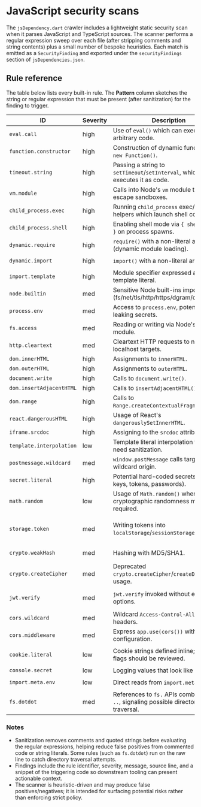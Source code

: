 # JavaScript security scans

The `jsDependency.dart` crawler includes a lightweight static security scan when it
parses JavaScript and TypeScript sources. The scanner performs a regular
expression sweep over each file (after stripping comments and string contents)
plus a small number of bespoke heuristics. Each match is emitted as a
`SecurityFinding` and exported under the `securityFindings` section of
`jsDependencies.json`.

## Rule reference

The table below lists every built-in rule. The **Pattern** column sketches the
string or regular expression that must be present (after sanitization) for the
finding to trigger.

| ID | Severity | Description | Pattern / trigger |
| --- | --- | --- | --- |
| `eval.call` | high | Use of `eval()` which can execute arbitrary code. | `\beval\s*\(` |
| `function.constructor` | high | Construction of dynamic functions via `new Function()`. | `new\s+Function\s*\(` |
| `timeout.string` | high | Passing a string to `setTimeout`/`setInterval`, which executes it as code. | `set(?:Timeout|Interval)\s*\(\s*["']` |
| `vm.module` | high | Calls into Node's `vm` module that can escape sandboxes. | `\bvm\.[A-Za-z_]\w*\s*\(` |
| `child_process.exec` | high | Running `child_process` exec/spawn helpers which launch shell commands. | `child_process\.(exec|execSync|spawn|spawnSync)` or requiring `child_process` followed by those calls |
| `child_process.shell` | high | Enabling shell mode via `{ shell: true }` on process spawns. | `shell\s*:\s*true` |
| `dynamic.require` | high | `require()` with a non-literal argument (dynamic module loading). | `require\s*\(\s*[^\'"\s][^\)]*\)` |
| `dynamic.import` | high | `import()` with a non-literal argument. | `import\s*\(\s*[^\'"\s][^\)]*\)` |
| `import.template` | high | Module specifier expressed as a template literal. | `from` followed by a backtick-delimited template literal |
| `node.builtin` | med | Sensitive Node built-ins imported (fs/net/tls/http/https/dgram/cluster/os). | `(?:require|import)\s*\(\s*["'](?:fs|net|tls|http|https|dgram|cluster|os)` |
| `process.env` | med | Access to `process.env`, potentially leaking secrets. | `process\.env` |
| `fs.access` | med | Reading or writing via Node's `fs` module. | `fs\.(readFile|writeFile|readdir|create(Read|Write)Stream)` or requiring `fs` then calling those APIs |
| `http.cleartext` | med | Cleartext HTTP requests to non-localhost targets. | `http://` (excluding localhost/127.0.0.1) |
| `dom.innerHTML` | high | Assignments to `innerHTML`. | `\.\s*innerHTML\s*=` |
| `dom.outerHTML` | high | Assignments to `outerHTML`. | `\.\s*outerHTML\s*=` |
| `document.write` | high | Calls to `document.write()`. | `document\.write\s*\(` |
| `dom.insertAdjacentHTML` | high | Calls to `insertAdjacentHTML()`. | `insertAdjacentHTML\s*\(` |
| `dom.range` | high | Calls to `Range.createContextualFragment()`. | `createContextualFragment\s*\(` |
| `react.dangerousHTML` | high | Usage of React's `dangerouslySetInnerHTML`. | `dangerouslySetInnerHTML\s*:` |
| `iframe.srcdoc` | high | Assigning to the `srcdoc` attribute. | `\bsrcdoc\s*=` |
| `template.interpolation` | low | Template literal interpolation that may need sanitization. | Any template string containing `${ ... }` |
| `postmessage.wildcard` | med | `window.postMessage` calls targeting the wildcard origin. | `postMessage\s*\([^,]+,\s*["']\*["']\)` |
| `secret.literal` | high | Potential hard-coded secrets (API keys, tokens, passwords). | `(?:API[_-]?KEY|SECRET|TOKEN|PASSWORD|PRIVATE[_-]?KEY)\s*[:=]\s*["'][A-Za-z0-9_\-\.=+/]{12,}["']` |
| `math.random` | low | Usage of `Math.random()` where cryptographic randomness may be required. | `Math\.random\s*\(` |
| `storage.token` | med | Writing tokens into `localStorage`/`sessionStorage`. | `localStorage.setItem(...)` or `sessionStorage.setItem(...)` with token/auth/jwt/session keys |
| `crypto.weakHash` | med | Hashing with MD5/SHA1. | `crypto\.createHash\(\s*["'](?:md5|sha1)["']` |
| `crypto.createCipher` | med | Deprecated `crypto.createCipher`/`createDecipher` usage. | `crypto\.create(?:Cipher|Decipher)\s*\(` |
| `jwt.verify` | med | `jwt.verify` invoked without explicit options. | `jsonwebtoken\s*\.\s*verify(` or `jwt.verify(` with only token & secret arguments |
| `cors.wildcard` | med | Wildcard `Access-Control-Allow-Origin` headers. | `Access-Control-Allow-Origin\s*[:=]\s*["']\*["']` |
| `cors.middleware` | med | Express `app.use(cors())` without configuration. | `app\.use\s*\(\s*cors\s*\(\s*\)` |
| `cookie.literal` | low | Cookie strings defined inline; security flags should be reviewed. | `document\.cookie\s*=\s*["'][^"']*["']` or `cookie\s*:\s*["'][^"']*["']` |
| `console.secret` | low | Logging values that look like secrets. | `console\.(log|dir)\([^)]*(password|secret|token)[^)]*\)` |
| `import.meta.env` | low | Direct reads from `import.meta.env`. | `import\.meta\.env\.[A-Za-z_]\w*` |
| `fs.dotdot` | med | References to `fs.` APIs combined with `..`, signaling possible directory traversal. | Any line containing both `fs.` and `..` |

### Notes

* Sanitization removes comments and quoted strings before evaluating the regular
  expressions, helping reduce false positives from commented code or string
  literals. Some rules (such as `fs.dotdot`) run on the raw line to catch
  directory traversal attempts.
* Findings include the rule identifier, severity, message, source line, and a
  snippet of the triggering code so downstream tooling can present actionable
  context.
* The scanner is heuristic-driven and may produce false positives/negatives; it
  is intended for surfacing potential risks rather than enforcing strict policy.

